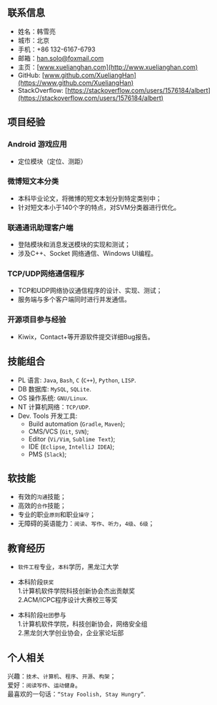 ## 联系信息
* 姓名：韩雪亮
* 城市：北京
* 手机：+86 132-6167-6793
* 邮箱：[han.solo@foxmail.com](mail-to:han.solo@foxmail.com)
* 主页：[www.xuelianghan.com](http://www.xuelianghan.com)
* GitHub: [www.github.com/XueliangHan](https://www.github.com/XueliangHan)
* StackOverflow: [https://stackoverflow.com/users/1576184/albert](https://stackoverflow.com/users/1576184/albert)



## 项目经验
### Android 游戏应用
* 定位模块（定位、测距）

### 微博短文本分类
* 本科毕业论文，将微博的短文本划分到特定类别中；
* 针对短文本小于140个字的特点，对SVM分类器进行优化。

### 联通通讯助理客户端
* 登陆模块和消息发送模块的实现和测试；
* 涉及C++、Socket 网络通信、Windows UI编程。

### TCP/UDP网络通信程序
* TCP和UDP网络协议通信程序的设计、实现、测试；
* 服务端与多个客户端同时进行并发通信。

### 开源项目参与经验
* Kiwix，Contact+等开源软件提交详细Bug报告。



## 技能组合
* PL 语言: `Java`, `Bash`, `C` (`C++`), `Python`, `LISP`.
* DB 数据库: `MySQL`, `SQLite`.
* OS 操作系统: `GNU/Linux`.
* NT 计算机网络：`TCP/UDP`.
* Dev. Tools 开发工具: 
  * Build automation (`Gradle`, `Maven`);
  * CMS/VCS (`Git`, `SVN`); 
  * Editor (`Vi/Vim`, `Sublime Text`); 
  * IDE (`Eclipse`, `IntelliJ IDEA`); 
  * PMS (`Slack`); 


## 软技能
* 有效的`沟通`技能；
* 高效的`合作`技能；
* 专业的职业`原则`和职业`操守`；
* 无障碍的英语能力：`阅读`、`写作`、`听力`，`4级`、`6级`；



## 教育经历
* `软件工程`专业，`本科`学历，黑龙江大学  

* 本科阶段`获奖`  
1.计算机软件学院科技创新协会杰出贡献奖  
2.ACM/ICPC程序设计大赛校三等奖  

* 本科阶段`社团`参与  
1.计算机软件学院，科技创新协会，网络安全组  
2.黑龙剑大学创业协会，企业家论坛部



## 个人相关
兴趣：`技术`、`计算机`、`程序`、`开源`、`构架`；  
爱好：`阅读写作`、`运动健身`。  
最喜欢的一句话：`“Stay Foolish, Stay Hungry”`.